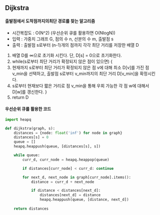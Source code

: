 ## Dijkstra
#### 출발점에서 도착점까지의최단 경로를 찾는 알고리즘

- 시간복잡도 : O(N^2) (우선순위 큐를 활용하면 O(NlogN))
- 입력 : 가중치 그래프 G, 점의 수 n, 선분의 수 m, 출발점 s
- 출력 : 출발점 s로부터 (n-1)개의 점까지 각각 최단 거리를 저장한 배열 D

1. 배열 D를 ∞으로 초기화 시킨다. 단, D[s] = 0으로 초기화한다.
2. while(s로부터 최단 거리가 확정되지 않은 점이 있으면) {
3. 현재까지 s로부터 최단 거리가 확정되지 않은 점 v에 대해 최소 D[v]를 가진 점 v_min을 선택하고, 출발점 s로부터 v_min까지의 최단 거리 D[v_min]을 확정시킨다.
4. s로부터 현재보다 짧은 거리로 점 v_min을 통해 우회 가능한 각 점 w에 대해서 D[w]를 갱신한다.
}
5. return D  


#### 우선순위 큐를 활용한 코드

```python
import heapq

def dijkstra(graph, s):
    distances = {node: float('inf') for node in graph}
    distances[s] = 0
    queue = []
    heapq.heappush(queue, [distances[s], s])

    while queue:
        curr_d, curr_node = heapq.heappop(queue)

        if distances[curr_node] < curr_d: continue

        for next_d, next_node in graph[curr_node].items():
            distance = curr_d + next_node

            if distance < distances[next_d]:
                distances[next_d] = distance
                heapq.heappush(queue, [distance, next_d])
        
    return distances
```